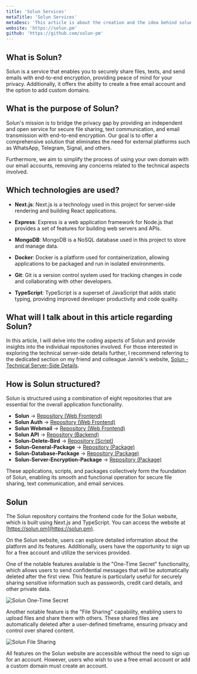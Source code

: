 ```yaml
---
title: 'Solun Services'
metaTitle: 'Solun Services'
metaDesc: 'This article is about the creation and the idea behind solun.'
website: 'https://solun.pm'
github: 'https://github.com/solun-pm'
---
```


## What is Solun?
Solun is a service that enables you to securely share files, texts, and send emails with end-to-end encryption, providing peace of mind for your privacy. Additionally, it offers the ability to create a free email account and the option to add custom domains.

## What is the purpose of Solun?
Solun's mission is to bridge the privacy gap by providing an independent and open service for secure file sharing, text communication, and email transmission with end-to-end encryption. Our goal is to offer a comprehensive solution that eliminates the need for external platforms such as WhatsApp, Telegram, Signal, and others.

Furthermore, we aim to simplify the process of using your own domain with our email accounts, removing any concerns related to the technical aspects involved.

## Which technologies are used?
- **Next.js**: Next.js is a technology used in this project for server-side rendering and building React applications.

- **Express**: Express is a web application framework for Node.js that provides a set of features for building web servers and APIs.

- **MongoDB**: MongoDB is a NoSQL database used in this project to store and manage data.

- **Docker**: Docker is a platform used for containerization, allowing applications to be packaged and run in isolated environments.

- **Git**: Git is a version control system used for tracking changes in code and collaborating with other developers.

- **TypeScript**: TypeScript is a superset of JavaScript that adds static typing, providing improved developer productivity and code quality.

## What will I talk about in this article regarding Solun?

In this article, I will delve into the coding aspects of Solun and provide insights into the individual repositories involved. For those interested in exploring the technical server-side details further, I recommend referring to the dedicated section on my friend and colleague Jannik's website, [Solun - Technical Server-Side Details](https://jsde.me/posts/solun/).

## How is Solun structured?
Solun is structured using a combination of eight repositories that are essential for the overall application functionality.

- **Solun** -> [Repository (Web Frontend)](https://github.com/solun-pm/solun)
- **Solun Auth** -> [Repository (Web Frontend)](https://github.com/solun-pm/solun-auth)
- **Solun Webmail** -> [Repository (Web Frontend)](https://github.com/solun-pm/solun-webmail)
- **Solun API** -> [Repository (Backend)](https://github.com/solun-pm/solun-api)
- **Solun-Delete-Bird** -> [Repository (Script)](https://github.com/solun-pm/solun-delete-bird)
- **Solun-General-Package** -> [Repository (Package)](https://github.com/solun-pm/solun-general-package)
- **Solun-Database-Package** -> [Repository (Package)](https://github.com/solun-pm/solun-database-package)
- **Solun-Server-Encryption-Package** -> [Repository (Package)](https://github.com/solun-pm/solun-server-encryption-package)

These applications, scripts, and packages collectively form the foundation of Solun, enabling its smooth and functional operation for secure file sharing, text communication, and email services.

## Solun
The Solun repository contains the frontend code for the Solun website, which is built using Next.js and TypeScript. You can access the website at [https://solun.pm](https://solun.pm).

On the Solun website, users can explore detailed information about the platform and its features. Additionally, users have the opportunity to sign up for a free account and utilize the services provided.

One of the notable features available is the "One-Time Secret" functionality, which allows users to send confidential messages that will be automatically deleted after the first view. This feature is particularly useful for securely sharing sensitive information such as passwords, credit card details, and other private data.

![Solun One-Time Secret](../solunMsg.png)

Another notable feature is the "File Sharing" capability, enabling users to upload files and share them with others. These shared files are automatically deleted after a user-defined timeframe, ensuring privacy and control over shared content.

![Solun File Sharing](../solunFile.png)

All features on the Solun website are accessible without the need to sign up for an account. However, users who wish to use a free email account or add a custom domain must create an account.